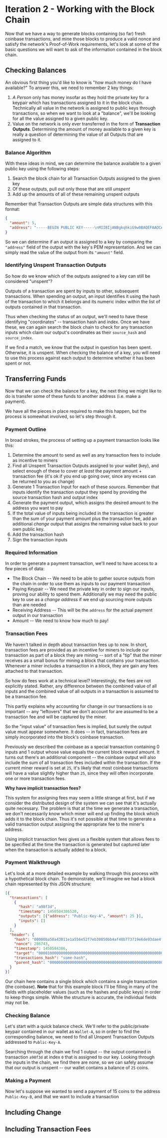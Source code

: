 # Iteration 2 - Working with the Block Chain

Now that we have a way to generate blocks containing (so far)
fresh coinbase transactions, and mine those blocks to produce
a valid nonce and satisfy the network's Proof-of-Work requirements,
let's look at some of the basic questions we will want to ask of the
information contained in the block chain.

## Checking Balances

An obvious first thing you'd like to know is "how much money do I have
available?" To answer this, we need to remember 2 key things:

1. *A Person* only has money insofar as they hold the private key for
a keypair which has transactions assigned to it in the block chain. Technically
all value in the network is assigned to public keys through transactions, so when
we want to look at a "balance", we'll be looking for all the value assigned to
a given public key.
2. Value on the network is only ever transferred in the form of **Transaction Outputs**.
Determining the amount of money available to a given key is really a question of
determining the value of all Outputs that are assigned to it.

### Balance Algorithm

With these ideas in mind, we can determine the balance available to a given public
key using the following steps:

1. Search the block chain for all Transaction Outputs assigned to the given key
2. Of these outputs, pull out only those that are still *unspent*
3. Add up the amounts of all of these remaining unspent outputs

Remember that Transaction Outputs are simple data structures with this format:

```json
{
  "amount": 5,
  "address": "-----BEGIN PUBLIC KEY-----\nMIIBIjANBgkqhkiG9w0BAQEFAAOCAQ8AMIIBCgKCAQEAxpaKTGz1LlgVihe0dGlE\nPsn\/cJk+Zo7uePr8hhjCAj+R0cxjE4Q8xKmVAA3YAxenoo6DShn8CSvR8AvNDgMm\nAdHvKjnZXsyPBBD+BNw5vIrEgQiuuBl7e0P8BfctGq2HHlBJ5i+1zitbmFe\/Mnyr\nVRimxM7q7YGGOtqQ5ZEZRL1NcvS2sR+YxTL5YbCBXUW3FzLUjkmtSEH1bwWADCWj\nhz6IXWqYU0F5pRECVI+ybkdmirTbpZtQPyrND+iclsjnUUSONDLYm27dQnDvtiFc\nIn3PZ3Qxlk9JZ6F77+7OSEJMH3sB6\/JcPZ0xd426U84SyYXLhggrBJMXCwUnzLN6\nuwIDAQAB\n-----END PUBLIC KEY-----\n"
}
```

So we can determine if an output is assigned to a key by comparing the `"address"` field
of the output with the key's PEM representation. And we can simply read the value
of the output from its `"amount"` field.

### Identifying Unspent Transaction Outputs

So how do we know which of the outputs assigned to a key can still
be considered "unspent"?

Outputs of a transaction are spent by inputs to other, subsequent
transactions. When spending an output, an input identifies it using
the hash of the transaction to which it belongs and its numeric index
within the list of outputs contained in that transaction.

Thus when checking the status of an output, we'll need to have these
identifying "coordinates" -- transaction hash and index. Once we have these,
we can again search the block chain to check for any transaction
inputs which claim our output's coordinates as their `source_hash` and `source_index`.

If we find a match, we know that the output in question has been spent.
Otherwise, it is unspent. When checking the balance of a key, you will need
to use this process against each output to determine whether it has been
spent or not.

## Transferring Funds

Now that we can check the balance for a key, the next thing we might like
to do is transfer some of these funds to another address (i.e. make a payment).

We have all the pieces in place required to make this happen, but the process
is somewhat involved, so let's step through it.

### Payment Outline

In broad strokes, the process of setting up a payment transaction looks
like this:

1. Determine the amount to send as well as any transaction fees to include
as incentive to miners
2. Find all Unspent Transaction Outputs assigned to your wallet (key), and select
enough of these to cover *at least* the payment amount + transaction fee (it's ok
if you end up going over, since any excess can be returned to you as change)
3. Generate 1 Transaction Input for each of these *sources*. Remember
that inputs identify the transaction output they spend by providing the source transaction
hash and output index
4. Generate the payment output, which assigns the desired amount to the address
you want to pay
5. If the total value of inputs being included in the transaction is greater than the
sum of your payment amount plus the transaction fee, add an additional *change* output
that assigns the remaining value back to your own public key.
6. Add the transaction hash
7. Sign the transaction inputs

### Required Information

In order to generate a payment transaction, we'll need to have access to
a few pieces of data:

* The Block Chain -- We need to be able to gather source outputs from
the chain in order to use them as inputs to our payment transaction
* Paying Keypair -- We need the private key in order to sign our inputs,
proving our ability to spend them. Additionally we may need the public key
to use as a *change address* if we end up sourcing more outputs than are needed
* Receiving Address -- This will be the `address` for the actual payment output in our
transaction
* Amount -- We need to know how much to pay!

### Transaction Fees

We haven't talked in depth about transaction fees up to now. In short,
transaction fees are provided as an incentive for miners to include
our transaction as part of a block they are mining -- sort of a "tip"
that the miner receives as a small bonus for mining a block that contains
your transaction. Whenever a miner includes a transaction in a block, they are gain any fees attached
to that transaction.

So how do fees work at a technical level? Interestingly, the fees
are not explicitly stated. Rather, any difference between the combined
value of all inputs and the combined value of all outputs in a transaction
is assumed to be a transaction fee.

This partly explains why accounting for change in our transactions is so
important -- any "leftovers" that we don't account for are assumed to
be a transaction fee and will be captured by the miner.

So the "input value" of transaction fees is implied, but surely the
output value must appear somewhere. It does -- in fact, transaction
fees are simply incorporated into the block's coinbase transaction.

Previously we described the coinbase as a special transaction containing
0 inputs and 1 output whose value equals the current block reward amount.
It turns out there's an additional component -- the coinbase output will
also include the sum of all transaction fees included within the transaction.
If the current miner reward is set at `25`, it's likely that most coinbase
transactions will have a value slightly higher than `25`, since they will
often incorporate one or more transaction fees.

__Why have implicit transaction fees?__

This system for assigning fees may seem a little strange at first, but
if we consider the distributed design of the system we can see that it's actually
quite necessary. The problem is that at the time we generate a transaction,
we don't necessarily know which miner will end up finding the block
which adds it to the block chain. Thus it's not possible at that time to generate
a valid transaction output assigning the appropriate fee to the miner's address.

Using implicit transaction fees gives us a flexible system that allows fees
to be specified at the time the transaction is generated but captured later
when the transaction is actually added to a block.

### Payment Walkthrough

Let's look at a more detailed example by walking through this process with a hypothetical
block chain. To demonstrate, we'll imagine we had a block chain represented by this JSON
structure:

```json
[{
  "transactions": [
    {
      "hash": "a98f3d",
      "timestamp": 1450584386520,
      "outputs": [{"address": "Public-Key-A", "amount": 25 }],
      "inputs": []
    }
  ],
  "header": {
    "hash": "00000ba50a43011e1a556e52f7eb30850bb4af40b773719e6de93dae4fe24c6a",
    "nonce": 286743,
    "timestamp": 1450584386,
    "target": "0000100000000000000000000000000000000000000000000000000000000000",
    "transactions_hash": "some-hash",
    "parent_hash": "0000000000000000000000000000000000000000000000000000000000000000"
  }
}]
```

Our chain here contains a single block which contains a single transaction (the coinbase).
**Note** that for this example block I'll be filling in many of the fields with placeholder values
(such as the hashes and public keys) in order to keep things simple. While the structure
is accurate, the individual fields may not be.

### Checking Balance

Let's start with a quick balance check. We'll refer to the public/private keypair contained
in our wallet as `Wallet-A`, so in order to find the corresponding balance, we need
to find all Unspent Transaction Outputs addressed to `Public-Key-A`.

Searching through the chain we find 1 output -- the output contained in transaction `a98f3d`
at index `0` that is assigned to our key. Looking through the inputs in the chain, we find there
are none, so we can safely assume that our output is unspent -- our wallet contains a
balance of `25` coins.

### Making a Payment

Now let's suppose we wanted to send a payment of 15 coins to the address `Public-Key-B`, and
that we want to include a transaction

## Including Change

## Including Transaction Fees
